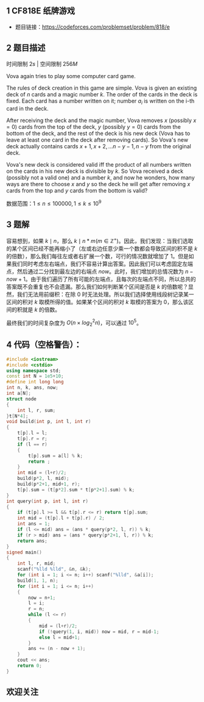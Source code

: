 ## 1 CF818E 纸牌游戏
- 题目链接：https://codeforces.com/problemset/problem/818/e

## 2 题目描述
时间限制 $2s$   |   空间限制 $256M$

Vova again tries to play some computer card game.

The rules of deck creation in this game are simple. Vova is given an existing deck of $n$ cards and a magic number $k$. The order of the cards in the deck is fixed. Each card has a number written on it; number $a_i$ is written on the i-th card in the deck.

After receiving the deck and the magic number, Vova removes $x$ (possibly $x = 0$) cards from the top of the deck, $y$ (possibly $y = 0$) cards from the bottom of the deck, and the rest of the deck is his new deck (Vova has to leave at least one card in the deck after removing cards). So Vova's new deck actually contains cards $x + 1, x + 2, ... n - y - 1, n - y$ from the original deck.

Vova's new deck is considered valid iff the product of all numbers written on the cards in his new deck is divisible by $k$. So Vova received a deck (possibly not a valid one) and a number $k$, and now he wonders, how many ways are there to choose $x$ and $y$ so the deck he will get after removing $x$ cards from the top and $y$ cards from the bottom is valid?

数据范围：$1 ≤ n ≤ 100000, 1 ≤ k ≤ 10^9$

## 3 题解
容易想到，如果 $k \mid n$，那么 $k \mid n * m(m \in \mathbb{Z^+})$。因此，我们发现：当我们选取的某个区间已经不能再缩小了（左或右边任意少乘一个数都会导致区间的积不是 $k$ 的倍数），那么我们每往左或者右扩展一个数，可行的情况数就增加了 $1$。但是如果我们同时考虑左右端点，我们不容易计算出答案。因此我们可以考虑固定左端点，然后通过二分找到最左边的右端点 $now$。此时，我们增加的总情况数为 $n - now + 1$。由于我们遍历了所有可能的左端点，且每次的左端点不同，所以总共的答案既不会重复也不会遗漏。那么我们如何判断某个区间是否是 $k$ 的倍数呢？显然，我们无法用前缀积：在除 $0$ 时无法处理。所以我们选择使用线段树记录某一区间的积对 $k$ 取模所得的值。如果某个区间的积对 $k$ 取模的答案为 $0$，那么该区间的积就是 $k$ 的倍数。

最终我们的时间复杂度为 $O(n \times log_2^2n)$，可以通过 $10^5$。

## 4 代码（空格警告）：

```c++
#include <iostream>
#include <cstdio>
using namespace std;
const int N = 1e5+10;
#define int long long
int n, k, ans, now;
int a[N];
struct node
{
    int l, r, sum;
}t[N*4];
void build(int p, int l, int r)
{
    t[p].l = l;
    t[p].r = r;
    if (l == r)
    {
        t[p].sum = a[l] % k;
        return ;
    }
    int mid = (l+r)/2;
    build(p*2, l, mid);
    build(p*2+1, mid+1, r);
    t[p].sum = (t[p*2].sum * t[p*2+1].sum) % k;
}
int query(int p, int l, int r)
{
    if (t[p].l >= l && t[p].r <= r) return t[p].sum;
    int mid = (t[p].l + t[p].r) / 2;
    int ans = 1;
    if (l <= mid) ans = (ans * query(p*2, l, r)) % k;
    if (r > mid) ans = (ans * query(p*2+1, l, r)) % k;
    return ans;
}
signed main()
{
    int l, r, mid;
    scanf("%lld %lld", &n, &k);
    for (int i = 1; i <= n; i++) scanf("%lld", &a[i]);
    build(1, 1, n);
    for (int i = 1; i <= n; i++)
    {
        now = n+1;
        l = i;
        r = n;
        while (l <= r)
        {
            mid = (l+r)/2;
            if (!query(1, i, mid)) now = mid, r = mid-1;
            else l = mid+1;
        }
        ans += (n - now + 1);
    }
    cout << ans;
    return 0;
}
```

## 欢迎关注

